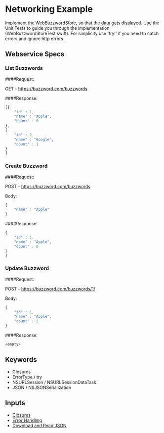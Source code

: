 # Networking Example
Implement the WebBuzzwordStore, so that the data gets displayed. Use the Unit Tests to guide you through the implementation (WebBuzzwordStoreTest.swift). For simplicity use 'try!' if you need to catch errors and ignore http errors.

## Webservice Specs

### List Buzzwords

####Request:

GET - https://buzzword.com/buzzwords


####Response:

```javascript
[{
	"id" : 1,
	"name" : "Apple",
	"count" : 0
},
{
	"id" : 2,
	"name" : "Google",
	"count" : 1
}
]
```

### Create Buzzword

####Request:

POST - https://buzzword.com/buzzwords

Body:

```javascript
{
	"name" : "Apple"
}
```


####Response:

```javascript
{
	"id" : 1,
	"name" : "Apple",
	"count" : 0
}
]
```

### Update Buzzword

####Request:

POST - https://buzzword.com/buzzwords/1/

Body:

```javascript
{
	"id" : 1,
	"name" : "Apple",
	"count" : 2
}
```


####Response:

```javascript
<empty>
```
 
## Keywords
- Closures
- ErrorType / try
- NSURLSession / NSURLSessionDataTask
- JSON / NSJSONSerialization


## Inputs
- [Closures](https://developer.apple.com/library/ios/documentation/Swift/Conceptual/Swift_Programming_Language/Closures.html#//apple_ref/doc/uid/TP40014097-CH11-ID94)
- [Error Handling](https://developer.apple.com/library/ios/documentation/Swift/Conceptual/Swift_Programming_Language/ErrorHandling.html#//apple_ref/doc/uid/TP40014097-CH42-ID508)
- [Download and Read JSON](http://www.learnswiftonline.com/mini-tutorials/how-to-download-and-read-json/)